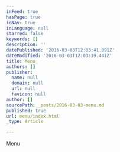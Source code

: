 ```yaml
---
inFeed: true
hasPage: true
inNav: true
inLanguage: null
starred: false
keywords: []
description: ''
datePublished: '2016-03-03T12:03:41.091Z'
dateModified: '2016-03-03T12:03:39.441Z'
title: Menu
authors: []
publisher:
  name: null
  domain: null
  url: null
  favicon: null
author: []
sourcePath: _posts/2016-03-03-menu.md
published: true
url: menu/index.html
_type: Article

---
```

Menu